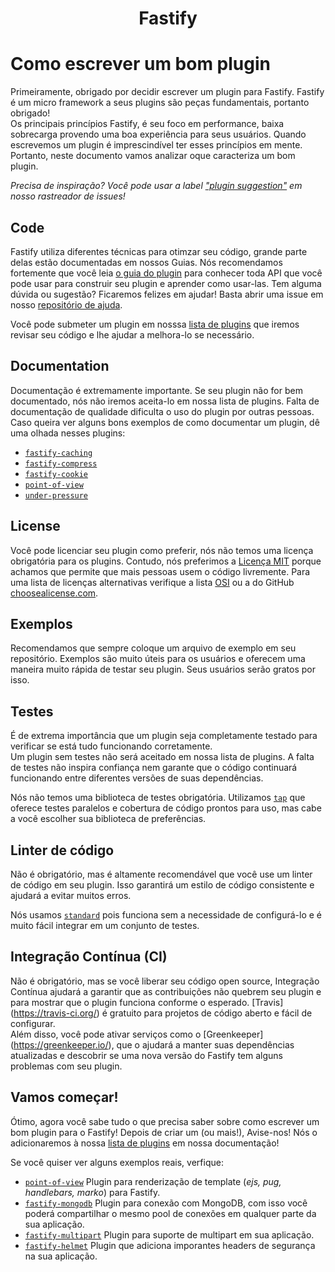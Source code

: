 
<h1 align="center">Fastify</h1>

# Como escrever um bom plugin

Primeiramente, obrigado por decidir escrever um plugin para Fastify. Fastify é um micro framework a seus plugins são peças fundamentais, portanto obrigado! <br>
Os principais princípios Fastify, é seu foco em performance, baixa sobrecarga provendo uma boa experiência para seus usuários. Quando escrevemos um plugin é imprescindível ter esses princípios em mente. Portanto, neste documento vamos analizar oque caracteriza um bom plugin.

*Precisa de inspiração? Você pode usar a label ["plugin suggestion"](https://github.com/fastify/fastify/issues?q=is%3Aissue+is%3Aopen+label%3A%22plugin+suggestion%22) em nosso rastreador de issues!*

## Code

Fastify utiliza diferentes técnicas para otimzar seu código, grande parte delas estão documentadas em nossos Guias. Nós recomendamos fortemente que você leia [o guia do plugin](https://github.com/fastify/docs-portguese/blob/master/docs/Plugins-Guide.md) para conhecer toda API que você pode usar para construir seu plugin e aprender como usar-las.
Tem alguma dúvida ou sugestão? Ficaremos felizes em ajudar! Basta abrir uma issue em nosso [repositório de ajuda](https://github.com/fastify/help).

Você pode submeter um plugin em nosssa [lista de plugins](https://github.com/fastify/docs-portuguese/blob/master/docs/Ecosystem.md) que iremos revisar seu código e lhe ajudar a melhora-lo se necessário.

## Documentation
Documentação é extremamente importante. Se seu plugin não for bem documentado, nós não iremos aceita-lo em nossa lista de plugins. Falta de documentação de qualidade dificulta o uso do plugin por outras pessoas.
Caso queira ver alguns bons exemplos de como documentar um plugin, dê uma olhada nesses plugins:

- [`fastify-caching`](https://github.com/fastify/fastify-caching)
- [`fastify-compress`](https://github.com/fastify/fastify-compress)
- [`fastify-cookie`](https://github.com/fastify/fastify-cookie)
- [`point-of-view`](https://github.com/fastify/point-of-view)
- [`under-pressure`](https://github.com/fastify/under-pressure)

## License
Você pode licenciar seu plugin como preferir, nós não temos uma licença obrigatória para os plugins.
Contudo, nós preferimos a [Licença MIT](https://choosealicense.com/licenses/mit/) porque achamos que permite que mais pessoas usem o código livremente. Para uma lista de licenças alternativas verifique a lista [OSI](https://opensource.org/licenses) ou a do GitHub [choosealicense.com](https://choosealicense.com/).

## Exemplos
Recomendamos que sempre coloque um arquivo de exemplo em seu repositório. Exemplos são muito úteis para os usuários e oferecem uma maneira muito rápida de testar seu plugin. Seus usuários serão gratos por isso.

## Testes
É de extrema importância que um plugin seja completamente testado para verificar se está tudo funcionando corretamente.<br>
Um plugin sem testes não será aceitado em nossa lista de plugins. A falta de testes não inspira confiança nem garante que o código continuará funcionando entre diferentes versões de suas dependências.

Nós não temos uma biblioteca de testes obrigatória. Utilizamos [`tap`](http://www.node-tap.org/) que oferece testes paralelos e cobertura de código prontos para uso, mas cabe a você escolher sua biblioteca de preferências.

## Linter de código
Não é obrigatório, mas é altamente recomendável que você use um linter de código em seu plugin. Isso garantirá um estilo de código consistente e ajudará a evitar muitos erros.

Nós usamos [`standard`](https://standardjs.com/) pois funciona sem a necessidade de configurá-lo e é muito fácil integrar em um conjunto de testes.

## Integração Contínua (CI)
Não é obrigatório, mas se você liberar seu código open source, Integração Contínua ajudará a garantir que as contribuições não quebrem seu plugin e para mostrar que o plugin funciona conforme o esperado. [Travis] (https://travis-ci.org/) é gratuito para projetos de código aberto e fácil de configurar. <br>
Além disso, você pode ativar serviços como o [Greenkeeper] (https://greenkeeper.io/), que o ajudará a manter suas dependências atualizadas e descobrir se uma nova versão do Fastify tem alguns problemas com seu plugin.

## Vamos começar!
Ótimo, agora você sabe tudo o que precisa saber sobre como escrever um bom plugin para o Fastify!
Depois de criar um (ou mais!), Avise-nos! Nós o adicionaremos à nossa [lista de plugins](https://github.com/fastify/fastify#ecosystem) em nossa documentação!

Se você quiser ver alguns exemplos reais, verfique:
- [`point-of-view`](https://github.com/fastify/point-of-view)
Plugin para renderização de template (*ejs, pug, handlebars, marko*) para Fastify.
- [`fastify-mongodb`](https://github.com/fastify/fastify-mongodb)
Plugin para conexão com MongoDB, com isso você poderá compartilhar o mesmo pool de conexões em qualquer parte da sua aplicação.
- [`fastify-multipart`](https://github.com/fastify/fastify-multipart)
Plugin para suporte de multipart em sua aplicação.
- [`fastify-helmet`](https://github.com/fastify/fastify-helmet) Plugin que adiciona imporantes headers de segurança na sua aplicação.
